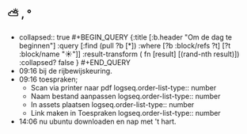 ## ⛅ , °
- collapsed:: true
  #+BEGIN_QUERY 
  {:title [:b.header "Om de dag te beginnen"]
   :query [:find (pull ?b [*])
     :where 
       [?b :block/refs ?t]
       [?t :block/name "☀️"]]
   :result-transform ( fn [result] [(rand-nth result)])
  :collapsed? false
  }
  #+END_QUERY
- 09:16 bij de rijbewijskeuring.
- 09:16 toespraken;
	- Scan via printer naar pdf 
	  logseq.order-list-type:: number
	- Naam bestand aanpassen 
	  logseq.order-list-type:: number
	- In assets plaatsen
	  logseq.order-list-type:: number
	- Link maken in Toespraken
	  logseq.order-list-type:: number
- 14:06 nu ubuntu downloaden en nap met 't hart.